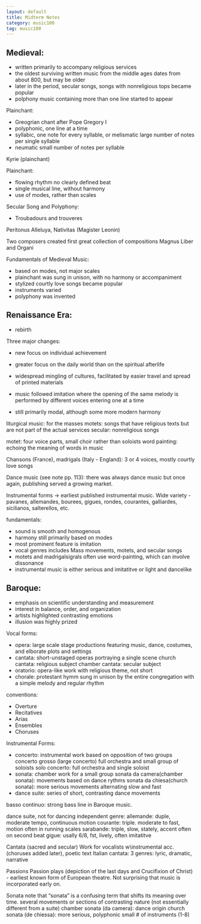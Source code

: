 ```yaml
---
layout: default
title: Midterm Notes
category: music100
tag: music100
---
```


## Medieval:
- written primarily to accompany religious services
- the oldest surviving written music from the middle ages dates from about 800, but may be older
- later in the period, secular songs, songs with nonreligious tops became popular
- polphony music containing more than one line started to appear

Plainchant:
- Greogrian chant after Pope Gregory I
- polyphonic, one line at a time
- syllabic, one note for every syllable, or melismatic large number of notes per single syllable
- neumatic small number of notes per syllable

Kyrie (plainchant)

Plainchant:
- flowing rhythm no clearly defined beat
- single musical line, without harmony
- use of modes, rather than scales

Secular Song and Polyphony:
- Troubadours and trouveres

Peritonus Alleluya, Nativitas  (Magister Leonin)

Two composers created first great collection of compositions Magnus Liber and Organi

Fundamentals of Medieval Music:
- based on modes, not major scales
- plainchant was sung in unison, with no harmony or accompaniment
- stylized courtly love songs became popular
- instruments varied
- polyphony was invented

## Renaissance Era:
- rebirth

Three major changes:
- new focus on individual achievement
- greater focus on the daily world than on the spiritual afterlife
- widespread mingling of cultures, facilitated by easier travel and spread of printed materials

- music followed imitation where the opening of the same melody is performed by different voices entering one at a time
- still primarily modal, although some more modern harmony

liturgical music: for the masses
motets: songs that have religious texts but are not part of the actual services
secular: nonreligious songs

motet: four voice parts, small choir rather than soloists
word painting: echoing the meaning of words in music

Chansons (France), madrigals (Italy - England): 3 or 4 voices, mostly courtly love songs

Dance music (see note pp. 113): there was always dance music but once again, publishing served a growing market.


Instrumental forms -> earliest published instrumental music. Wide variety - pavanes, allemandes, bourees, gigues, rondes, courantes, galliardes, sicilianos, salterellos, etc.

fundamentals:
- sound is smooth and homogenous
- harmony still primarily based on modes
- most prominent feature is imitation
- vocal genres includes Mass movements, motets, and secular songs
- motets and madrigalsigrals often use word-painting, which can involve dissonance
- instrumental music is either serious and imitatitve or light and dancelike

## Baroque:
- emphasis on scientific understanding and measurement
- interest in balance, order, and organization
- artists highlighted contrasting emotions
- illusion was highly prized

Vocal forms:
- opera: large scale stage productions featuring music, dance, costumes, and elborate plots and settings
- cantata: short-unstaged operas portraying a single scene
church cantata: religious subject
chamber cantata: secular subject
- oratorio: opera-like work with religious theme, not short
- chorale: protestant hymm sung in unison by the entire congregation with a simple melody and regular rhythm

conventions:
- Overture
- Recitatives
- Arias
- Ensembles
- Choruses

Instrumental Forms:
- concerto: instrumental work based on opposition of two groups
concerto grosso (large concerto) full orchestra and small group of soloists
solo concerto: full orchestra and single soloist
- sonata: chamber work for a small group
sonata da camera(chamber sonata): movements based on dance rythms
sonata da chiesa(church sonata): more serious movements alternating slow and fast
- dance suite: series of short, contrasting dance movements

basso continuo: strong bass line in Baroque music.

dance suite, not for dancing independent genre:
allemande: duple, moderate tempo, continuous motion
courante: triple. moderate to fast, motion often in running scales
sarabande: triple, slow, stately, accent often on second beat
gigue: usally 6/8, fst, lively, often imitatitve

Cantata (sacred and secular)
Work for vocalists w\instrumental acc. (choruses added later), poetic text
Italian cantata: 3 genres: lyric, dramatic, narrative

Passions
Passion plays (depiction of the last days and Crucifixion of Christ) - earliest known form of European theatre. Not surprising that music is incorporated early on.

Sonata
note that “sonata” is a confusing term that shifts its meaning over time.
several movements or sections of contrasting nature (not essentially different from a suite)
chamber sonata (da camera): dance origin
church sonata (de chiessa): more serious, polyphonic
small # of instruments (1-8)

